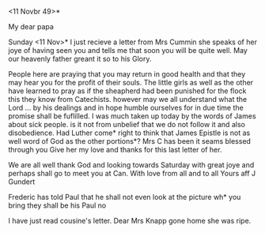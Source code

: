  <11 Novbr 49>*

My dear papa

Sunday <11 Nov>* I just recieve a letter from Mrs Cummin she speaks of her joye of having seen you and tells me that soon you will be quite well. May our heavenly father greant it so to his Glory.

People here are praying that you may return in good health and that they may hear you for the profit of their souls. The little girls as well as the other have learned to pray as if the sheapherd had been punished for the flock this they know from Catechists. however may we all understand what the Lord ... by his dealings and in hope humble ourselves for in due time the promise shall be fuflilled. I was much taken up today by the words of James about sick people. is it not from unbelief that we do not follow it and also disobedience. Had Luther come* right to think that James Epistle is not as well word of God as the other portions*? Mrs C has been it seams blessed through you Give her my love and thanks for this last letter of her.

We are all well thank God and looking towards Saturday with great joye and perhaps shall go to meet you at Can. With love from all and to all  Yours aff
 J Gundert

Frederic has told Paul that he shall not even look at the picture wh* you bring they shall be his Paul no

I have just read cousine's letter. Dear Mrs Knapp gone home she was ripe. 
